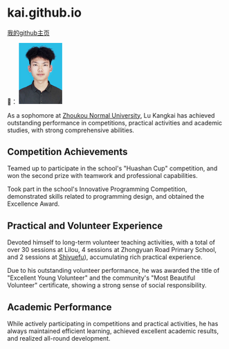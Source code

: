 # kai.github.io
[我的github主页]([https://Lu-Kangkai.github.io`](https://github.com/Lu-Kangkai))

🙂：
<img src="kk.jpg" width="100" alt="我的kk照片" >

As a sophomore at [Zhoukou Normal University](http://www.zknu.edu.cn), Lu Kangkai has achieved outstanding performance in competitions, practical activities and academic studies, with strong comprehensive abilities.

## Competition Achievements

Teamed up to participate in the school's "Huashan Cup" competition, and won the second prize with teamwork and professional capabilities.

Took part in the school's Innovative Programming Competition, demonstrated skills related to programming design, and obtained the Excellence Award.

## Practical and Volunteer Experience

Devoted himself to long-term volunteer teaching activities, with a total of over 30 sessions at Lilou, 4 sessions at Zhongyuan Road Primary School, and 2 sessions at [Shiyuefu](http://www.jianye.com.cn/project_show.aspx?Id=124)), accumulating rich practical experience.

Due to his outstanding volunteer performance, he was awarded the title of "Excellent Young Volunteer" and the community's "Most Beautiful Volunteer" certificate, showing a strong sense of social responsibility.

## Academic Performance

While actively participating in competitions and practical activities, he has always maintained efficient learning, achieved excellent academic results, and realized all-round development.
